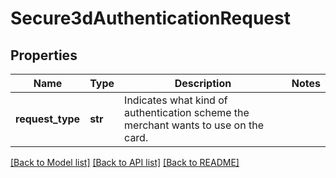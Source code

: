 # Secure3dAuthenticationRequest

## Properties
Name | Type | Description | Notes
------------ | ------------- | ------------- | -------------
**request_type** | **str** | Indicates what kind of authentication scheme the merchant wants to use on the card. | 

[[Back to Model list]](../README.md#documentation-for-models) [[Back to API list]](../README.md#documentation-for-api-endpoints) [[Back to README]](../README.md)


